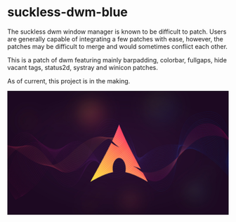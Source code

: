 # suckless-dwm-blue
The suckless dwm window manager is known to be difficult to patch. Users are generally capable of integrating a few patches with ease, however, the patches may be difficult to merge and would sometimes conflict each other. 

This is a patch of dwm featuring mainly barpadding, colorbar, fullgaps, hide vacant tags, status2d, systray and winicon patches.

As of current, this project is in the making.

![Arch-Desktop](/Images/Arch.png)
